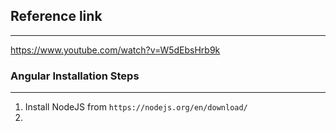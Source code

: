## Reference link
-----------------

https://www.youtube.com/watch?v=W5dEbsHrb9k


### Angular Installation Steps
-------------------------------

1. Install NodeJS from `https://nodejs.org/en/download/`
2. 
